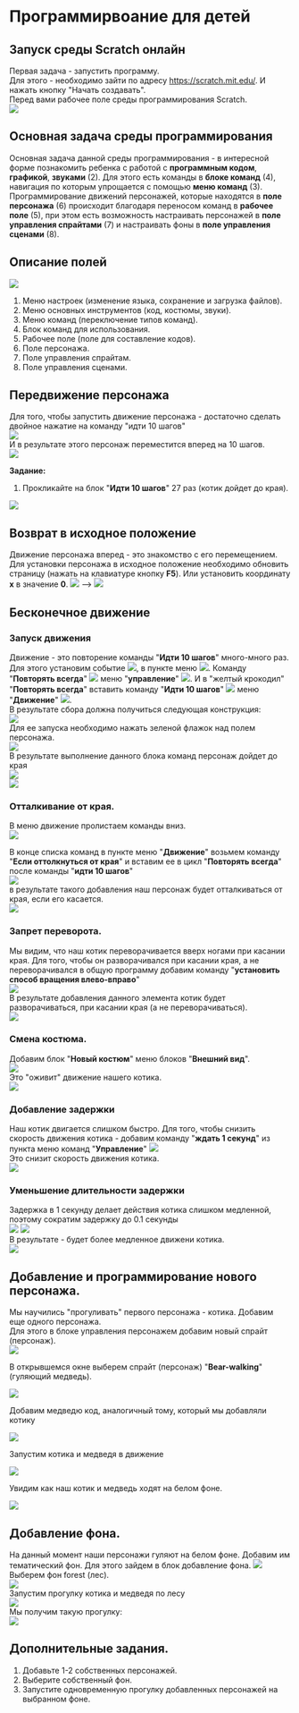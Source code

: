 # Программирвоание для детей
## Запуск среды Scratch онлайн
Первая задача - запустить программу.  
Для этого - необходимо зайти по адресу <a href = "https://scratch.mit.edu/">https://scratch.mit.edu/</a>. И нажать кнопку "Начать создавать".  
Перед вами рабочее поле среды программирования Scratch.  
<img src = "./img/scratch01.jpg">  

## Основная задача среды программирования
Основная задача данной среды программирования - в интересной форме познакомить ребенка с работой с **программным кодом**, **графикой**, **звуками** (2).
Для этого есть команды в **блоке команд** (4), навигация по которым упрощается с помощью **меню команд** (3).
Программирование движений персонажей, которые находятся в **поле персонажа** (6) происходит благодаря переносом команд в **рабочее поле** (5), при этом есть возможность настраивать персонажей в **поле управления спрайтами** (7) и настраивать фоны в **поле управления сценами** (8).


## Описание полей
<img src = "./img/scratch02.jpg">  

1. Меню настроек (изменение языка, сохранение и загрузка файлов).   
2. Меню основных инструментов (код, костюмы, звуки).   
3. Меню команд (переключение типов команд).   
4. Блок команд для использования.   
5. Рабочее поле (поле для составление кодов).   
6. Поле персонажа.   
7. Поле управления спрайтам.   
8. Поле управления сценами.   

## Передвижение персонажа
Для того, чтобы запустить движение персонажа - достаточно сделать двойное нажатие на команду "идти 10 шагов"  
<img src = "./img/scratch03.jpg">  
И в результате этого персонаж переместится вперед на 10 шагов.  
<img src = "./img/scratch04.jpg">  

**Задание:**
1. Прокликайте на блок "**Идти 10 шагов**" 27 раз (котик дойдет до края).  
<img src = "./img/scratch05.jpg">  

## Возврат в исходное положение
Движение персонажа вперед - это знакомство с его перемещением.  
Для установки персонажа в исходное положение необходимо обновить страницу (нажать на клавиатуре кнопку **F5**). Или установить координату **x** в значение **0**.
<img src = "./img/scratch06.jpg">  -->  <img src = "./img/scratch07.jpg">  

## Бесконечное движение
### Запуск движения
Движение - это повторение команды "**Идти 10 шагов**" много-много раз. Для этого установим событие <img src = "./img/scratch09.jpg">, в пункте меню <img src = "./img/scratch08.jpg">. Команду "**Повторять всегда**" <img src = "./img/scratch10.jpg"> меню "**управление**" <img src = "./img/scratch11.jpg">. И в "желтый крокодил" "**Повторять всегда**" вставить команду "**Идти 10 шагов**" <img src = "./img/scratch12.jpg"> меню "**Движение**" <img src = "./img/scratch13.jpg">.  
В результате сбора должна получиться следующая конструкция:  
<img src = "./img/scratch14.jpg">  
Для ее запуска необходимо нажать зеленой флажок над полем персонажа.  
<img src = "./img/scratch15.jpg">  
В результате выполнение данного блока команд персонаж дойдет до края  
<img src = "./img/scratch05.jpg">  
<img src = "./img/scratch01.gif">  

### Отталкивание от края.
В меню движение пролистаем команды вниз.  
<img src = "./img/scratch16.jpg">  

В конце списка команд в пункте меню "**Движение**" возьмем команду "**Если оттолкнуться от края**" и вставим ее в цикл "**Повторять всегда**" после команды "**идти 10 шагов**"  
<img src = "./img/scratch17.jpg">  
в результате такого добавления наш персонаж будет отталкиваться от края, если его касается.  
<img src = "./img/scratch02.gif">  

### Запрет переворота.
Мы видим, что наш котик переворачивается вверх ногами при касании края. Для того, чтобы он разворачивался при касании края, а не переворачивался в общую программу добавим команду "**установить способ вращения влево-вправо**"  
<img src = "./img/scratch18.jpg">  
В результате добавления данного элемента котик будет разворачиваться, при касании края (а не переворачиваться).  
<img src = "./img/scratch03.gif">  

### Смена костюма.
Добавим блок "**Новый костюм**" меню блоков "**Внешний вид**".  
<img src = "./img/scratch19.jpg">  
Это "оживит" движение нашего котика.  
<img src = "./img/scratch04.gif">  

### Добавление задержки
Наш котик двигается слишком быстро. Для того, чтобы снизить скорость движения котика - добавим команду "**ждать 1 секунд**" из пункта меню команд "**Управление**"
<img src = "./img/scratch20.jpg">  
Это снизит скорость движения котика.  
<img src = "./img/scratch05.gif">  

### Уменьшение длительности задержки
Задержка в 1 секунду делает действия котика слишком медленной, поэтому сократим задержку до 0.1 секунды  
<img src = "./img/scratch21.jpg">  <img src = "./img/scratch22.jpg">   
В результате - будет более медленное движени котика.  
<img src = "./img/scratch06.gif">  


## Добавление и программирование нового персонажа.
Мы научились "прогуливать" первого персонажа - котика. Добавим еще одного персонажа.  
Для этого в блоке управления персонажем добавим новый спрайт (персонаж).  
<img src = "./img/scratch23.jpg">  

В открывшемся окне выберем спрайт (персонаж) "**Bear-walking**" (гуляющий медведь).

<img src = "./img/scratch24.jpg">  

Добавим медведю код, аналогичный тому, который мы добавляли котику

<img src = "./img/scratch25.jpg">  

Запустим котика и медведя в движение

<img src = "./img/scratch26.jpg">  

Увидим как наш котик и медведь ходят на белом фоне.  

<img src = "./img/scratch07.gif">  

## Добавление фона.
На данный момент наши персонажи гуляют на белом фоне. Добавим им тематический фон. Для этого зайдем в блок добавление фона.
<img src = "./img/scratch27.jpg">  
Выберем фон forest (лес).  
<img src = "./img/scratch28.jpg">  
Запустим прогулку котика и медведя по лесу  
<img src = "./img/scratch29.jpg">  
Мы получим такую прогулку:  
<img src = "./img/scratch08.gif">  

## Дополнительные задания.

1. Добавьте 1-2 собственных персонажей.
2. Выберите собственный фон.
3. Запустите одновременную прогулку добавленных персонажей на выбранном фоне.


